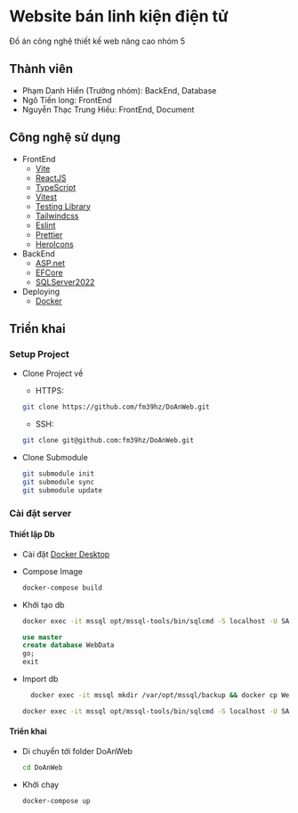 # Website bán linh kiện điện tử

Đồ án công nghệ thiết kế web nâng cao nhóm 5

## Thành viên

- Phạm Danh Hiển (Trưởng nhóm): BackEnd, Database
- Ngô Tiến long: FrontEnd
- Nguyễn Thạc Trung Hiếu: FrontEnd, Document

## Công nghệ sử dụng

- FrontEnd
  - [Vite](https://vitejs.dev)
  - [ReactJS](https://reactjs.org)
  - [TypeScript](https://www.typescriptlang.org)
  - [Vitest](https://vitest.dev)
  - [Testing Library](https://testing-library.com)
  - [Tailwindcss](https://tailwindcss.com)
  - [Eslint](https://eslint.org)
  - [Prettier](https://prettier.io)
  - [HeroIcons](https://heroicons.com/)
- BackEnd
  - [ASP.net](https://asp.net)
  - [EFCore](https://github.com/dotnet/efcore)
  - [SQLServer2022](https://www.microsoft.com/en-us/sql-server/)
- Deploying
  - [Docker](https://docker.com)

## Triển khai

### Setup Project

- Clone Project về

  - HTTPS:

  ```bash
  git clone https://github.com/fm39hz/DoAnWeb.git
  ```

  - SSH:

  ```bash
  git clone git@github.com:fm39hz/DoAnWeb.git
  ```

- Clone Submodule

  ```bash
  git submodule init
  git submodule sync
  git submodule update
  ```

### Cài đặt server

#### Thiết lập Db

- Cài đặt [Docker Desktop](https://docker.com)
- Compose Image

  ```bash
  docker-compose build
  ```

- Khởi tạo db

  ```bash
  docker exec -it mssql opt/mssql-tools/bin/sqlcmd -S localhost -U SA -P '@VeryComplexPassword1thTime'
  ```

  ```sql server
  use master
  create database WebData
  go;
  exit
  ```

- Import db

  ```bash
    docker exec -it mssql mkdir /var/opt/mssql/backup && docker cp WebData/WebData.sql mssql:/var/opt/mssql/backup/WebData.sql
  ```

  ```bash
  docker exec -it mssql opt/mssql-tools/bin/sqlcmd -S localhost -U SA -P '@VeryComplexPassword1thTime' -i '/var/opt/mssql/backup/WebData.sql'
  ```

#### Triển khai

- Di chuyển tới folder DoAnWeb

  ```bash
  cd DoAnWeb
  ```

- Khởi chạy

  ```bash
  docker-compose up
  ```
